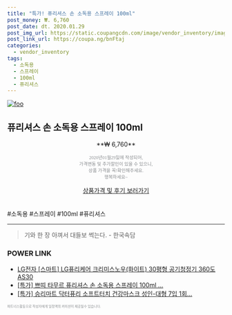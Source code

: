 ```yaml
--- 
title: "특가! 퓨리셔스 손 소독용 스프레이 100ml" 
post_money: ₩. 6,760 
post_date: dt. 2020.01.29 
post_img_url: https://static.coupangcdn.com/image/vendor_inventory/images/2018/10/06/21/5/e923cada-4f27-4670-8fd9-bcaffacea711.jpg 
post_link_url: https://coupa.ng/bnFtaj 
categories: 
  - vendor_inventory 
tags: 
  - 소독용 
  - 스프레이 
  - 100ml 
  - 퓨리셔스 
--- 
```

[![foo](https://static.coupangcdn.com/image/vendor_inventory/images/2018/10/06/21/5/e923cada-4f27-4670-8fd9-bcaffacea711.jpg)](https://coupa.ng/bnFtaj) 

## 퓨리셔스 손 소독용 스프레이 100ml 
<p style="text-align: center;">**₩ 6,760**</p> 
<p style="text-align: center;"><span style="color: #898c8f; font-family: Georgia,Times,serif; font-size: 0.75em;">2020년01월29일에 작성되어, <br>가격변동 및 추가할인이 있을 수 있으니,<br> 상품 가격을 꼭!확인해주세요.<br>행복하세요~</span> 
</p>	 
<div markdown="0" style="text-align: center;"><a href="https://coupa.ng/bnFtaj" class="btn btn--success">상품가격 및 후기 보러가기</a></div> 
<br><br> 
  #소독용 #스프레이 #100ml #퓨리셔스 
<hr> 

> 기와 한 장 아껴서 대들보 썩는다. - 한국속담 


### POWER LINK

* <a href="https://blog.naver.com/fasyy4321/221779443738" target="_blank">LG전자 [스마트] LG퓨리케어 크리미스노우(화이트) 30평형 공기청정기 360도 AS30</a>
* <a href="https://blog.naver.com/santokki14/221790030708" target="_blank">[특가] 쁘띠 타무르 퓨리셔스 손 소독용 스프레이 100ml ...</a>
* <a href="https://blog.naver.com/santokki14/221788175984" target="_blank">[특가] 승리마트 닥터퓨리 소프트터치 건강마스크 성인-대형 7입 1회...</a>

<span style="color: #898c8f; font-family: Georgia,Times,serif; font-size: 0.55em;">파트너스활동으로 작성자에게 일정액의 커미션이 제공될수 있습니다.</span> 
